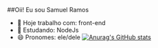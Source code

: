 ##Oii! Eu sou Samuel Ramos

- 🔭 Hoje trabalho com: front-end
- 🌱 Estudando: NodeJs
- 😄 Pronomes: ele/dele
[![Anurag's GitHub stats](https://github-readme-stats.vercel.app/apiSamuelRamos338=anuraghazra)](https://github.com/anuraghazra/github-readme-stats)
